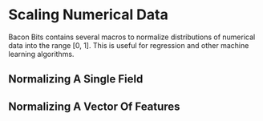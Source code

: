 # Scaling Numerical Data

Bacon Bits contains several macros to normalize distributions of numerical data into the range [0, 1]. This is useful for regression and other machine learning algorithms.

## Normalizing A Single Field

## Normalizing A Vector Of Features
